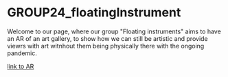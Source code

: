 # GROUP24_floatingInstrument


Welcome to our page, where our group "Floating instruments" aims to have an AR of an art gallery, to show how we can still be artistic and provide viewrs with art witnhout them being physically there with the ongoing pandemic.

[link to AR](index-AR.html)
